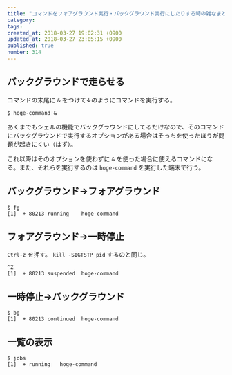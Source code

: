 ```yaml
---
title: "コマンドをフォアグラウンド実行・バックグラウンド実行にしたりする時の雑なまとめ"
category: 
tags: 
created_at: 2018-03-27 19:02:31 +0900
updated_at: 2018-03-27 23:05:15 +0900
published: true
number: 314
---
```


## バックグラウンドで走らせる

コマンドの末尾に `&` をつけて↓のようにコマンドを実行する。

```console
$ hoge-command &
```

あくまでもシェルの機能でバックグラウンドにしてるだけなので、そのコマンドにバックグラウンドで実行するオプションがある場合はそっちを使ったほうが問題が起きにくい（はず）。

これ以降はそのオプションを使わずに `&` を使った場合に使えるコマンドになる。また、それらを実行するのは `hoge-command` を実行した端末で行う。

## バックグラウンド→フォアグラウンド

```console
$ fg
[1]  + 80213 running    hoge-command
```

## フォアグラウンド→一時停止

`Ctrl-z` を押す。 `kill -SIGTSTP pid` するのと同じ。

```console
^Z
[1]  + 80213 suspended  hoge-command
```

## 一時停止→バックグラウンド

```console
$ bg
[1]  + 80213 continued  hoge-command
```

## 一覧の表示

```console
$ jobs
[1]  + running   hoge-command
```

